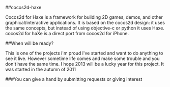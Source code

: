##cocos2d-haxe

Cocos2d for Haxe is a framework for building 2D games, demos, and other graphical/interactive applications. It is based on the cocos2d design: it uses the same concepts, but instead of using objective-c or python it uses Haxe. cocos2d for haXe is a direct port from cocos2d for iPhone.


##When will be ready?

This is one of the projects i'm proud i've started and want to do anything to see it live. However sometime life comes and make some trouble and you don't have the same time. I hope 2013 will be a lucky year for this project. It was started in the autumn of 2011

###You can give a hand by submitting requests or giving interest
